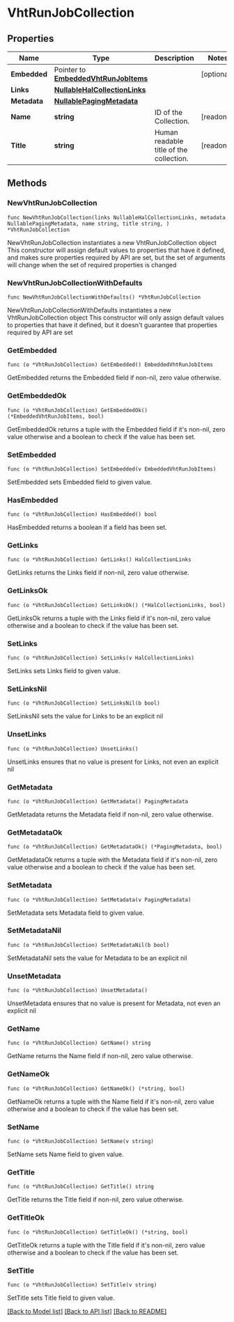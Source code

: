 <!--
Copyright (C) 2020-2023 Arm Limited or its affiliates and Contributors. All rights reserved.
SPDX-License-Identifier: Apache-2.0
-->
# VhtRunJobCollection

## Properties

Name | Type | Description | Notes
------------ | ------------- | ------------- | -------------
**Embedded** | Pointer to [**EmbeddedVhtRunJobItems**](EmbeddedVhtRunJobItems.md) |  | [optional] 
**Links** | [**NullableHalCollectionLinks**](HalCollectionLinks.md) |  | 
**Metadata** | [**NullablePagingMetadata**](PagingMetadata.md) |  | 
**Name** | **string** | ID of the Collection. | [readonly] 
**Title** | **string** | Human readable title of the collection. | [readonly] 

## Methods

### NewVhtRunJobCollection

`func NewVhtRunJobCollection(links NullableHalCollectionLinks, metadata NullablePagingMetadata, name string, title string, ) *VhtRunJobCollection`

NewVhtRunJobCollection instantiates a new VhtRunJobCollection object
This constructor will assign default values to properties that have it defined,
and makes sure properties required by API are set, but the set of arguments
will change when the set of required properties is changed

### NewVhtRunJobCollectionWithDefaults

`func NewVhtRunJobCollectionWithDefaults() *VhtRunJobCollection`

NewVhtRunJobCollectionWithDefaults instantiates a new VhtRunJobCollection object
This constructor will only assign default values to properties that have it defined,
but it doesn't guarantee that properties required by API are set

### GetEmbedded

`func (o *VhtRunJobCollection) GetEmbedded() EmbeddedVhtRunJobItems`

GetEmbedded returns the Embedded field if non-nil, zero value otherwise.

### GetEmbeddedOk

`func (o *VhtRunJobCollection) GetEmbeddedOk() (*EmbeddedVhtRunJobItems, bool)`

GetEmbeddedOk returns a tuple with the Embedded field if it's non-nil, zero value otherwise
and a boolean to check if the value has been set.

### SetEmbedded

`func (o *VhtRunJobCollection) SetEmbedded(v EmbeddedVhtRunJobItems)`

SetEmbedded sets Embedded field to given value.

### HasEmbedded

`func (o *VhtRunJobCollection) HasEmbedded() bool`

HasEmbedded returns a boolean if a field has been set.

### GetLinks

`func (o *VhtRunJobCollection) GetLinks() HalCollectionLinks`

GetLinks returns the Links field if non-nil, zero value otherwise.

### GetLinksOk

`func (o *VhtRunJobCollection) GetLinksOk() (*HalCollectionLinks, bool)`

GetLinksOk returns a tuple with the Links field if it's non-nil, zero value otherwise
and a boolean to check if the value has been set.

### SetLinks

`func (o *VhtRunJobCollection) SetLinks(v HalCollectionLinks)`

SetLinks sets Links field to given value.


### SetLinksNil

`func (o *VhtRunJobCollection) SetLinksNil(b bool)`

 SetLinksNil sets the value for Links to be an explicit nil

### UnsetLinks
`func (o *VhtRunJobCollection) UnsetLinks()`

UnsetLinks ensures that no value is present for Links, not even an explicit nil
### GetMetadata

`func (o *VhtRunJobCollection) GetMetadata() PagingMetadata`

GetMetadata returns the Metadata field if non-nil, zero value otherwise.

### GetMetadataOk

`func (o *VhtRunJobCollection) GetMetadataOk() (*PagingMetadata, bool)`

GetMetadataOk returns a tuple with the Metadata field if it's non-nil, zero value otherwise
and a boolean to check if the value has been set.

### SetMetadata

`func (o *VhtRunJobCollection) SetMetadata(v PagingMetadata)`

SetMetadata sets Metadata field to given value.


### SetMetadataNil

`func (o *VhtRunJobCollection) SetMetadataNil(b bool)`

 SetMetadataNil sets the value for Metadata to be an explicit nil

### UnsetMetadata
`func (o *VhtRunJobCollection) UnsetMetadata()`

UnsetMetadata ensures that no value is present for Metadata, not even an explicit nil
### GetName

`func (o *VhtRunJobCollection) GetName() string`

GetName returns the Name field if non-nil, zero value otherwise.

### GetNameOk

`func (o *VhtRunJobCollection) GetNameOk() (*string, bool)`

GetNameOk returns a tuple with the Name field if it's non-nil, zero value otherwise
and a boolean to check if the value has been set.

### SetName

`func (o *VhtRunJobCollection) SetName(v string)`

SetName sets Name field to given value.


### GetTitle

`func (o *VhtRunJobCollection) GetTitle() string`

GetTitle returns the Title field if non-nil, zero value otherwise.

### GetTitleOk

`func (o *VhtRunJobCollection) GetTitleOk() (*string, bool)`

GetTitleOk returns a tuple with the Title field if it's non-nil, zero value otherwise
and a boolean to check if the value has been set.

### SetTitle

`func (o *VhtRunJobCollection) SetTitle(v string)`

SetTitle sets Title field to given value.



[[Back to Model list]](../README.md#documentation-for-models) [[Back to API list]](../README.md#documentation-for-api-endpoints) [[Back to README]](../README.md)


